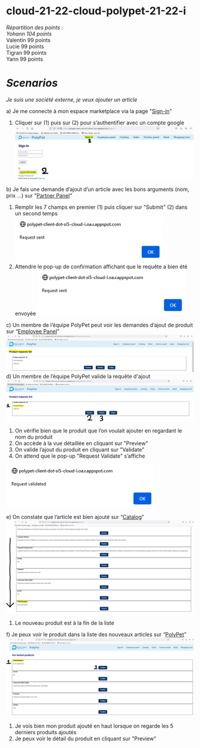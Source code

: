 ﻿# cloud-21-22-cloud-polypet-21-22-i
  
*Répartition des points :*  
*Yohann 104 points*  
Valentin 99 points  
Lucie 99 points  
Tigran 99 points  
Yann 99 points  
  
# *Scenarios*
*Je suis une société externe, je veux ajouter un article*

a)	Je me connecte à mon espace marketplace via la page "[Sign-in](https://polypet-client-dot-si5-cloud-i.oa.r.appspot.com/sign-in)" 
1. Cliquer sur (1) puis sur (2) pour s’authentifier avec un compte google
![alt text](https://github.com/pns-si5-cloud/cloud-21-22-cloud-polypet-21-22-i/blob/main/img/1.png?raw=true)

b) Je fais une demande d’ajout d’un article avec les bons arguments (nom, prix …) sur "[Partner Panel](https://polypet-client-dot-si5-cloud-i.oa.r.appspot.com/partner/delivery)" 
1.	Remplir les 7 champs en premier (1) puis cliquer sur "Submit" (2) dans un second temps
  ![alt text](https://github.com/pns-si5-cloud/cloud-21-22-cloud-polypet-21-22-i/blob/main/img/3.png?raw=true)
2.	Attendre le pop-up de confirmation affichant que le requête a bien été envoyée 
![alt text](https://github.com/pns-si5-cloud/cloud-21-22-cloud-polypet-21-22-i/blob/main/img/3.png?raw=true)

c)	Un membre de l’équipe PolyPet peut voir les demandes d’ajout de produit sur “[Employee Panel](https://polypet-client-dot-si5-cloud-i.oa.r.appspot.com/employee/product-creator)” 
 ![alt text](https://github.com/pns-si5-cloud/cloud-21-22-cloud-polypet-21-22-i/blob/main/img/4.png?raw=true)
d)	Un membre de l’équipe PolyPet valide la requête d'ajout
 ![alt text](https://github.com/pns-si5-cloud/cloud-21-22-cloud-polypet-21-22-i/blob/main/img/5.png?raw=true)
1.	On vérifie bien que le produit que l’on voulait ajouter en regardant le nom du produit
2.	On accède à la vue détaillée en cliquant sur "Preview"
3.	On valide l’ajout du produit en cliquant sur "Validate"
4.	On attend que le pop-up "Request Validate" s’affiche

 ![alt text](https://github.com/pns-si5-cloud/cloud-21-22-cloud-polypet-21-22-i/blob/main/img/6.png?raw=true)
 
e)	On constate que l’article est bien ajouté sur “[Catalog](https://polypet-client-dot-si5-cloud-i.oa.r.appspot.com/catalog)”
 ![alt text](https://github.com/pns-si5-cloud/cloud-21-22-cloud-polypet-21-22-i/blob/main/img/7.png?raw=true)
1.	Le nouveau produit est à la fin de la liste

f)	Je peux voir le produit dans la liste des nouveaux articles sur “[PolyPet](https://polypet-client-dot-si5-cloud-i.oa.r.appspot.com)”
 ![alt text](https://github.com/pns-si5-cloud/cloud-21-22-cloud-polypet-21-22-i/blob/main/img/8.png?raw=true)
1)	Je vois bien mon produit ajouté en haut lorsque on regarde les 5 derniers produits ajoutés
2)	Je peux voir le détail du produit en cliquant sur "Preview"
